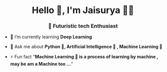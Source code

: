<h1 align="center">Hello 👋, I'm Jaisurya 👨‍🚀</h1>
<h3 align="center"> 🚀 Futuristic tech Enthusiast</h3>

- 🌱 I’m currently learning **Deep Learning**

- 💬 Ask me about **Python 🐍, Artificial Intelligence 🧠 , Machine Learning 🤖**

- ⚡ Fun fact  "**Machine Learning 🧠 is a process of learning  by machine , may be am a Machine too ...**" 
